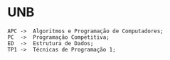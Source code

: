 # UNB

    APC ->  Algoritmos e Programação de Computadores;
    PC  ->  Programação Competitiva;
    ED  ->  Estrutura de Dados;
    TP1 ->  Técnicas de Programação 1;
